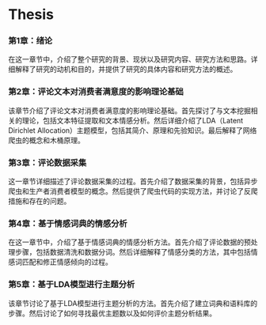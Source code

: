 # Thesis

### 第1章：绪论

在这一章节中，介绍了整个研究的背景、现状以及研究内容、研究方法和思路。详细解释了研究的动机和目的，并提供了研究的具体内容和研究方法的概述。

### 第2章：评论文本对消费者满意度的影响理论基础

该章节介绍了评论文本对消费者满意度的影响理论基础。首先探讨了与文本挖掘相关的理论，包括文本特征提取和文本情感分析。然后详细介绍了LDA（Latent Dirichlet Allocation）主题模型，包括其简介、原理和先验知识。最后解释了网络爬虫的概念和木桶原理。

### 第3章：评论数据采集

这一章节详细描述了评论数据采集的过程。首先介绍了数据采集的背景，包括异步爬虫和生产者消费者模型的概念。然后提供了爬虫代码的实现方法，并讨论了反爬措施和存在的问题。

### 第4章：基于情感词典的情感分析

在这一章节中，介绍了基于情感词典的情感分析方法。首先介绍了评论数据的预处理步骤，包括数据清洗和数据分词。然后详细解释了情感分类的方法，其中包括情感词匹配和修正情感倾向的过程。

### 第5章：基于LDA模型进行主题分析

该章节讨论了基于LDA模型进行主题分析的方法。首先介绍了建立词典和语料库的步骤。然后讨论了如何寻找最优主题数以及如何评价主题分析结果。
